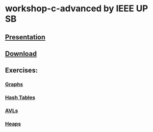 # workshop-c-advanced by IEEE UP SB

## [Presentation](https://docs.google.com/presentation/d/1Cn3VwZRC_rLW9_-pzFv5pIKUhyvCxi9VGteOduzadp4/edit?usp=sharing)

## [Download](https://github.com/ieeeupsb/workshop-c-advanced/archive/master.zip)

## Exercises:

### [Graphs](exercicio_grafos/)

### [Hash Tables](exercicio_hash_table/)

### [AVLs](exercicio_avl/)

### [Heaps](exercicio_heap/)


